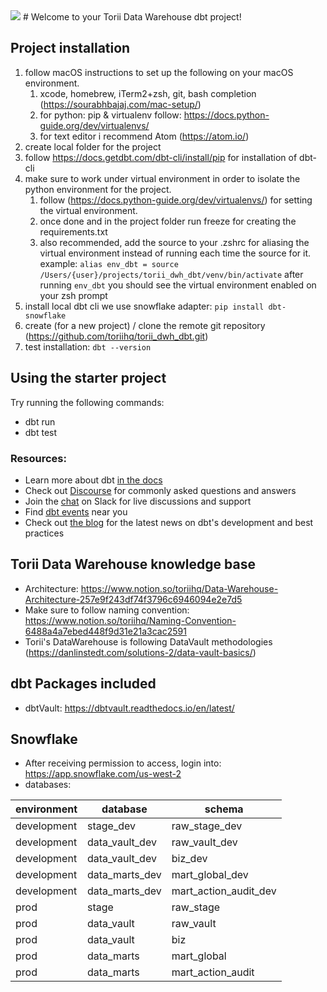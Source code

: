 <img src=https://www.toriihq.com/hubfs/Torii_logo_new.svg>
# Welcome to your Torii Data Warehouse dbt project!

## Project installation

1. follow macOS instructions to set up the following on your macOS environment. 
   1. xcode, homebrew, iTerm2+zsh, git, bash completion (https://sourabhbajaj.com/mac-setup/)
   2. for python: pip & virtualenv follow: https://docs.python-guide.org/dev/virtualenvs/
   3. for text editor i recommend Atom (https://atom.io/) 
2. create local folder for the project
3. follow https://docs.getdbt.com/dbt-cli/install/pip for installation of dbt-cli
4. make sure to work under virtual environment in order to isolate the python environment for the project.
   1. follow (https://docs.python-guide.org/dev/virtualenvs/) for setting the virtual environment.
   2. once done and in the project folder run freeze for creating the requirements.txt
   3. also recommended, add the source to your .zshrc  for aliasing the virtual environment instead of
      running each time the source for it.
      example: `alias env_dbt = source /Users/{user}/projects/torii_dwh_dbt/venv/bin/activate`
      after running `env_dbt` you should see the virtual environment enabled on your zsh prompt
5. install local dbt cli we use snowflake adapter: `pip install dbt-snowflake`
6. create (for a new project) / clone the remote git repository (https://github.com/toriihq/torii_dwh_dbt.git)
7. test installation: `dbt --version`

## Using the starter project

Try running the following commands:
- dbt run
- dbt test

### Resources:
- Learn more about dbt [in the docs](https://docs.getdbt.com/docs/introduction)
- Check out [Discourse](https://discourse.getdbt.com/) for commonly asked questions and answers
- Join the [chat](https://community.getdbt.com/) on Slack for live discussions and support
- Find [dbt events](https://events.getdbt.com) near you
- Check out [the blog](https://blog.getdbt.com/) for the latest news on dbt's development and best practices

## Torii Data Warehouse knowledge base

- Architecture: https://www.notion.so/toriihq/Data-Warehouse-Architecture-257e9f243df74f3796c6946094e2e7d5
- Make sure to follow naming convention: https://www.notion.so/toriihq/Naming-Convention-6488a4a7ebed448f9d31e21a3cac2591
- Torii's DataWarehouse is following DataVault methodologies (https://danlinstedt.com/solutions-2/data-vault-basics/)

## dbt Packages included

- dbtVault: https://dbtvault.readthedocs.io/en/latest/

## Snowflake
- After receiving permission to access, login into: https://app.snowflake.com/us-west-2
- databases:

| environment |database|schema|
|-------------|------|------|
| development |stage_dev|raw_stage_dev|
| development |data_vault_dev|raw_vault_dev|
| development |data_vault_dev|biz_dev|
| development |data_marts_dev|mart_global_dev|
| development |data_marts_dev|mart_action_audit_dev|
| prod        |stage|raw_stage|
| prod        |data_vault|raw_vault|
| prod        |data_vault|biz|
| prod        |data_marts|mart_global|
| prod        |data_marts|mart_action_audit|

